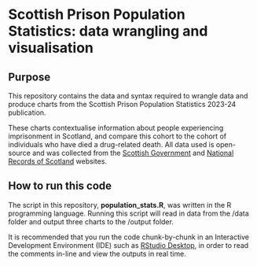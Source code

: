 # Scottish Prison Population Statistics: data wrangling and visualisation

## Purpose

This repository contains the data and syntax required to wrangle data and produce charts from the Scottish Prison Population Statistics 2023-24 publication.

These charts contextualise information about people experiencing imprisonment in Scotland, and compare this cohort to the cohort of individuals who have died a drug-related death. All data used is open-source and was collected from the [Scottish Government](https://www.gov.scot/publications/scottish-prison-population-statistics-2023-24/documents/) and [National Records of Scotland](https://www.nrscotland.gov.uk/publications/drug-related-deaths-in-scotland-in-2023/) websites.


## How to run this code

The script in this repository, **population_stats.R**, was written in the R programming language. Running this script will read in data from the /data folder and output three charts to the /output folder.

It is recommended that you run the code chunk-by-chunk in an Interactive Development Environment (IDE) such as [RStudio Desktop](https://posit.co/download/rstudio-desktop/), in order to read the comments in-line and view the outputs in real time.
